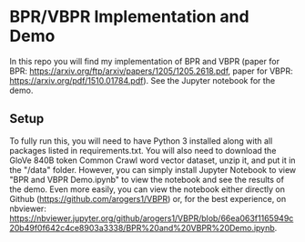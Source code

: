 # BPR/VBPR Implementation and Demo
In this repo you will find my implementation of BPR and VBPR (paper for BPR: https://arxiv.org/ftp/arxiv/papers/1205/1205.2618.pdf, paper for VBPR: https://arxiv.org/pdf/1510.01784.pdf). See the Jupyter notebook for the demo.

## Setup
To fully run this, you will need to have Python 3 installed along with all packages listed in requirements.txt.
You will also need to download the GloVe 840B token Common Crawl word vector dataset, unzip it, and put it in the "/data" folder.
However, you can simply install Jupyter Notebook to view "BPR and VBPR Demo.ipynb" to view the notebook and see the results of the demo.
Even more easily, you can view the notebook either directly on Github (https://github.com/arogers1/VBPR) or, for the best experience, on nbviewer: https://nbviewer.jupyter.org/github/arogers1/VBPR/blob/66ea063f1165949c20b49f0f642c4ce8903a3338/BPR%20and%20VBPR%20Demo.ipynb.
